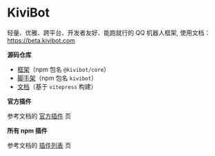 # KiviBot 

轻量、优雅、跨平台、开发者友好、能跑就行的 QQ 机器人框架, 使用文档：https://beta.kivibot.com

**源码仓库**

- [框架](https://github.com/KiviBotLab/KiviBot)（npm 包名 `@kivibot/core`）
- [脚手架](https://github.com/KiviBotLab/cli)（npm 包名 `kivibot`）
- [文档](https://github.com/KiviBotLab/docs)（基于 `vitepress` 构建）

**官方插件**

参考文档的 [官方插件](https://beta.kivibot.com/plugin/official.html) 页

**所有 npm 插件**

参考文档的 [插件列表](https://beta.kivibot.com/plugin/list.html) 页
